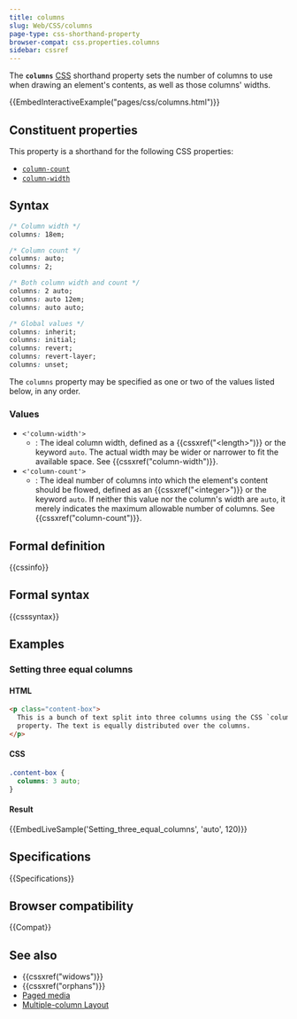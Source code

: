 ```yaml
---
title: columns
slug: Web/CSS/columns
page-type: css-shorthand-property
browser-compat: css.properties.columns
sidebar: cssref
---
```



The **`columns`** [CSS](/en-US/docs/Web/CSS) shorthand property sets the number of columns to use when drawing an element's contents, as well as those columns' widths.

{{EmbedInteractiveExample("pages/css/columns.html")}}

## Constituent properties

This property is a shorthand for the following CSS properties:

- [`column-count`](/en-US/docs/Web/CSS/column-count)
- [`column-width`](/en-US/docs/Web/CSS/column-width)

## Syntax

```css
/* Column width */
columns: 18em;

/* Column count */
columns: auto;
columns: 2;

/* Both column width and count */
columns: 2 auto;
columns: auto 12em;
columns: auto auto;

/* Global values */
columns: inherit;
columns: initial;
columns: revert;
columns: revert-layer;
columns: unset;
```

The `columns` property may be specified as one or two of the values listed below, in any order.

### Values

- `<'column-width'>`
  - : The ideal column width, defined as a {{cssxref("&lt;length&gt;")}} or the keyword `auto`. The actual width may be wider or narrower to fit the available space. See {{cssxref("column-width")}}.
- `<'column-count'>`
  - : The ideal number of columns into which the element's content should be flowed, defined as an {{cssxref("&lt;integer&gt;")}} or the keyword `auto`. If neither this value nor the column's width are `auto`, it merely indicates the maximum allowable number of columns. See {{cssxref("column-count")}}.

## Formal definition

{{cssinfo}}

## Formal syntax

{{csssyntax}}

## Examples

### Setting three equal columns

#### HTML

```html
<p class="content-box">
  This is a bunch of text split into three columns using the CSS `columns`
  property. The text is equally distributed over the columns.
</p>
```

#### CSS

```css
.content-box {
  columns: 3 auto;
}
```

#### Result

{{EmbedLiveSample('Setting_three_equal_columns', 'auto', 120)}}

## Specifications

{{Specifications}}

## Browser compatibility

{{Compat}}

## See also

- {{cssxref("widows")}}
- {{cssxref("orphans")}}
- [Paged media](/en-US/docs/Web/CSS/CSS_paged_media)
- [Multiple-column Layout](/en-US/docs/Learn/CSS/CSS_layout/Multiple-column_Layout)
